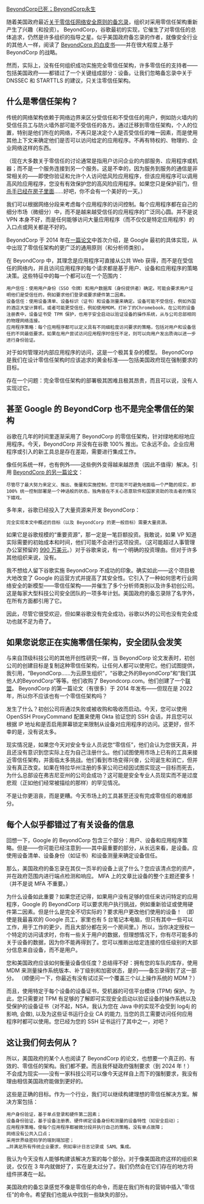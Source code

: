 [BeyondCorp已死；BeyondCorp永生](https://mayakaczorowski.com/blogs/beyondcorp-is-dead)

随着美国政府最近[关于零信任网络安全原则的备忘录](https://www.whitehouse.gov/wp-content/uploads/2022/01/M-22-09.pdf)，组织对采用零信任架构重新产生了兴趣（和投资）。 BeyondCorp，谷歌最初的实现，它催生了对零信任的总体追求，仍然是许多组织的指导之星。似乎美国政府备忘录的作者，就像安全行业的其他人一样，阅读了 [BeyondCorp 的白皮书](https://cloud.google.com/beyondcorp)——并在很大程度上基于 BeyondCorp 的战略。

然而，实际上，没有任何组织成功实施完全零信任架构，许多零信任的支持者——包括美国政府——都错过了一个关键组成部分：设备。让我们忽略备忘录中关于 DNSSEC 和 STARTTLS 的建议，只关注零信任架构。

## 什么是零信任架构？

传统的网络架构依赖于网络边界来区分受信任和不受信任的用户，例如防火墙内的受信任员工与防火墙外部可能不受信任的各方。通过迁移到零信任架构，个人的位置，特别是他们所在的网络，不再只是决定个人是否受信任的唯一因素，而是使用其他上下文来确定他们是否可以访问给定的应用程序。不再有特权的、物理的、企业网络这样的东西。

（现在大多数关于零信任的讨论通常是指用户访问企业的内部服务、应用程序或机器；而不是一个服务连接到另一个服务。这是不幸的，因为服务到服务的通信是非常相关的——即使你验证和允许个人访问低风险应用程序，但该应用程序可以调用高风险应用程序，您没有有效保护您的高风险应用程序。如果您只是保护前门，但[杀手已经在房子里面](https://xkcd.com/742/)......好吧，你不会有一个美好的一天。）

我们可以根据网络分段来考虑每个应用程序的访问控制。每个应用程序都在自己的细分市场（微细分）中，而不是越来越受信任的应用程序的广泛同心圆。并不是说 VPN 本身不好，而是任何能够访问大量应用程序（而不仅仅是特定应用程序）的入口点或网关都是不好的。

BeyondCorp 于 2014 年在[一篇论文](https://cloud.google.com/beyondcorp)中首次介绍，是 Google 最初的具体实现，从中出现了零信任架构的更广泛的通用原则（和分析师类别）。

在 BeyondCorp 中，其理念是应用程序可直接从公共 Web 获得，而不是在受信任的网络内，并且访问应用程序的每个请求都是基于用户、设备和应用程序的策略决策。这些特征中的每一个都可以在一个范围内：

    用户信任：使用用户身份（SSO 令牌）和用户数据库（身份提供者）确定。可能会要求用户证明他们是受信任的，例如要求他们登录或要求硬件第二因素。
    设备信任：使用设备清单、设备标识（证书）和设备测量来确定。设备可能不受信任，例如外国的酒店大堂计算机，或者可能更受信任，例如使用MDM，打补丁的Chromebook，在公司的设备注册表中，设备证书受 TPM 保护，也用于安全启动以验证设备的操作系统，从与公司总部相同的物理网络连接。
    应用程序策略：每个应用程序都可以定义具有不同细粒度访问要求的策略，包括对用户和设备信任的不同最低要求。如果在用户尝试访问应用程序时信任不足，则可以向用户发出质询以进一步进行身份验证。

对于如何管理对内部应用程序的访问，这是一个极其复杂的模型。 BeyondCorp 是我们在设计零信任架构时应该追求的黄金标准——包括美国政府现在强制要求的目标。

存在一个问题：完全零信任架构的部署极其困难且极其昂贵，而且可以说，没有人实现过它。

## 甚至 Google 的 BeyondCorp 也不是完全零信任的架构

谷歌在几年的时间里逐渐采用了 BeyondCorp 的零信任架构，针对绿地和棕地应用程序。今天，BeyondCorp 并没有在谷歌 100% 推出。它永远不会。企业应用程序或引入的新工具总是存在差距，需要进行集成工作。

像任何系统一样，也有例外——这些例外变得越来越昂贵（因此不值得）解决。引用 [BeyondCorp 的另一篇论文](https://research.google/pubs/pub47356/)：

    尽管尽了最大努力来定义、推出、衡量和实施控制，您可能不可避免地面临一个严酷的现实，即 100% 统一控制部署是一个神话般的状态，独角兽在不关心恶意软件和国家资助的攻击者的情况下嬉戏。

多年来，谷歌已经投入了大量资源来开发 BeyondCorp：

    完全实现本文中概述的目标（以及 BeyondCorp 的更一般目标）需要大量资源。

如果它是谷歌规模的“重要资源”，那一定是一笔巨额投资。我敢说，如果 VP 知道实际需要的初始成本和时间，他们可能不会进行这项投资。（这可能超过人事管理办公室预留的 [990 万美元](https://tmf.cio.gov/projects/#zero-trust-networking)。）对于谷歌来说，有一个明确的投资理由。但对于许多其他组织来说，没有。

我不想给人留下谷歌实施 BeyondCorp 不成功的印象。确实如此——这个项目极大地改变了 Google 的运营方式并提高了其安全性。它引入了一种如何思考行业网络安全的新模型——零信任架构——并催生了多个分析师类别以及许多初创公司。这是每家大型科技公司安全团队的一项多年计划。美国政府的备忘录除了名字外，在所有方面都引用了它。

因此，尽管它很受欢迎，但如果谷歌没有完全成功，谷歌以外的公司也没有完全成功也就不足为奇了。

## 如果您说您正在实施零信任架构，安全团队会发笑

与来自顶级科技公司的其他开创性研究一样，当 BeyondCorp 论文发表时，初创公司的创建目标是复制这种零信任架构，让任何人都可以使用它。他们试图提供，我引用，“BeyondCorp……为云原生组织”，“谷歌之外的BeyondCorp”和“我们其他人的BeyondCorp”等等。他们收购了 Beyondcorp.com。他们创建了一个[联盟](https://cloud.google.com/blog/products/identity-security/google-cloud-announces-new-partners-in-its-beyondcorp-alliance)。 BeyondCorp 的第一篇论文（有很多）于 2014 年发布——但现在是 2022 年，所以你不应该也有一个零信任架构吗？

发生了什么？初创公司将通过失败或被收购和吸收而启动。今天，您可以使用 OpenSSH ProxyCommand 配置来使用 Okta 验证您的 SSH 会话，并且您可以根据 IP 地址和是否启用屏幕锁定来限制从设备对应用程序的访问。这更好，但不幸的是，没有说太多。

现实情况是，如果您今天对安全专业人员说您“零信任”，他们会认为您很天真，并且还没有意识到您实际上在为自己注册什么。他们试图使用市场上已有的工具来接近零信任架构，并面临太多挑战。他们看到市场变得兴奋，公司诞生和消亡，但并没有真正改变。如果在特拉华州注册的多家公司已经因试图实现这一目标而死去，为什么总部设在弗吉尼亚州的公司会成功？这可能是安全专业人员现实而不是过度悲观（正如他们经常被描绘的那样）的罕见情况。

不是让你更沮丧，而是更糟。今天市场上的工具甚至还没有完成零信任的艰难部分。

## 每个人似乎都错过了有关设备的信息

回想一下，Google 的 BeyondCorp 包含三个部分：用户、设备和应用程序策略。但是——你可能已经注意到——其中最重要的部分，从长远来看，是设备。应使用设备清单、设备身份（如证书）和设备测量来确定设备信任。

那么，美国政府的备忘录在其仅一页半的设备上说了什么？您应该清点您的资产，并在政府范围内进行端点检测和响应。 MFA 上的文章比设备的整个主题还要多！ （并不是说 MFA 不重要。）

为什么设备如此重要？如果您还记得，如果用户没有足够的信任来访问特定的应用程序，Google 的 BeyondCorp 可以要求用户执行挑战，例如重新验证或使用硬件第二因素。但是什么是完全不切实际的？要求用户更改他们使用的设备！ （即使是我最喜欢的 Google 员工，家里也有 5 台笔记本电脑，但只有其中一些可以工作，用于工作的更少，而且大部分都在另一个房间里。）所以，当你决定授权一个特定的访问请求时，你有一些关于用户的数据，但理想情况下，你有尽可能多的关于设备的数据，因为你不能再得到了。您可以推断出给定连接的信任级别的大部分信息来自设备，而不是用户。

您和美国政府应该如何衡量设备信任度？总结得不好：拥有您的车队的库存，使用 MDM 来测量操作系统版本、补丁级别和加密状态，是的——备忘录得到了这一部分。 （顺便问一下，你最近有没有试过买一个覆盖三个以上操作系统的 MDM？）

而且，使用特定于每个设备的设备证书，受机器的可信平台模块 (TPM) 保护。为此，您只需要对 TPM 有足够的了解即可实现安全启动以验证设备的操作系统以及受保护的设备证书（对不起，NSA，我认为您在 Java 中的实现不会受到 log4j 的影响, 会做), 以及为这些证书运行企业 CA 的能力, 当您的员工需要访问任何应用程序时都可以使用。您已经为您的 SSH 证书运行了其中之一，对吧？

## 这让我们何去何从？

所以，美国政府的某个人也阅读了 BeyondCorp 的论文，也想要一个真正的、有效的、零信任的架构。我们都不要。而且我怀疑政府强制要求（到 2024 年！）不会成为现实——没有一家科技公司可以像今天这样自上而下的强制要求，我没有理由相信美国政府能做到更好的。

这些是正确的目标。作为一个行业，我们可以继续构建理想的零信任解决方案。解决方案包括：

    用户身份验证，基于单点登录和硬件第二因素；
    设备身份验证，基于设备注册表、硬件绑定设备身份和测量的设备特性（如安全启动）；
    应用程序策略，使每个应用程序都被微分段并执行自己的策略，没有单点故障；
    网络没有公共入口点；
    采用世界级密码学的端到端加密；
    …并满足所有传统企业要求，例如审计日志记录或 SAML 集成。

我认为今天没有人能够构建该解决方案的每个部分。对于像美国政府这样的组织来说，仅仅在 3 年内就做好了，实在是太过分了。我们仍然会在它们存在的地方将组件拼凑在一起。

美国政府的备忘录感觉不像是零信任的命令，而是在我们所有的营销中插入“零信任”的命令。希望我们也能从中找到一些缺失的部分。

